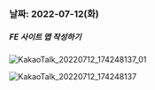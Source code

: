   ### 날짜: 2022-07-12(화)

##### FE 사이트 맵 작성하기

![KakaoTalk_20220712_174248137_01](C:\Users\SSAFY\Desktop\KakaoTalk_20220712_174248137_01.jpg)

![KakaoTalk_20220712_174248137](C:\Users\SSAFY\Desktop\KakaoTalk_20220712_174248137.jpg)